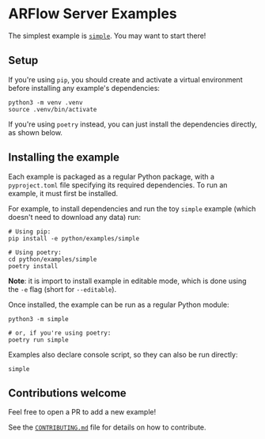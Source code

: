 # ARFlow Server Examples

The simplest example is [`simple`](simple/simple.py). You may want to start there!

## Setup

If you're using `pip`, you should create and activate a virtual environment before installing any example's dependencies:

```shell
python3 -m venv .venv
source .venv/bin/activate
```

If you're using `poetry` instead, you can just install the dependencies directly, as shown below.

## Installing the example

Each example is packaged as a regular Python package, with a `pyproject.toml` file specifying its required dependencies. To run an example, it must first be installed.

For example, to install dependencies and run the toy `simple` example (which doesn't need to download any data) run:

```shell
# Using pip:
pip install -e python/examples/simple

# Using poetry:
cd python/examples/simple
poetry install
```

**Note**: it is import to install example in editable mode, which is done using the `-e` flag (short for `--editable`).

Once installed, the example can be run as a regular Python module:

```shell
python3 -m simple

# or, if you're using poetry:
poetry run simple
```

Examples also declare console script, so they can also be run directly:

```shell
simple
```

## Contributions welcome

Feel free to open a PR to add a new example!

See the [`CONTRIBUTING.md`](https://github.com/cake-lab/ARFlow/blob/main/CONTRIBUTING.md) file for details on how to contribute.
